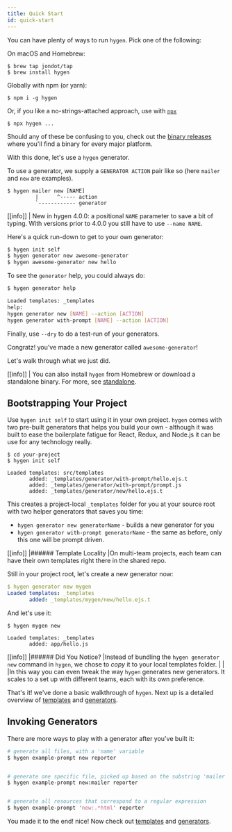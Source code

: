 ```yaml
---
title: Quick Start
id: quick-start
---
```


You can have plenty of ways to run `hygen`. Pick one of the following:

On macOS and Homebrew:

```
$ brew tap jondot/tap
$ brew install hygen
```

Globally with npm (or yarn):

```
$ npm i -g hygen
```

Or, if you like a no-strings-attached approach, use
with [`npx`](https://medium.com/@maybekatz/introducing-npx-an-npm-package-runner-55f7d4bd282b)

```
$ npx hygen ...
```

Should any of these be confusing to you, check out the [binary releases](https://github.com/jondot/hygen/releases) where you'll find a binary for every major platform.

With this done, let's use a `hygen` generator.

To use a generator, we supply a `GENERATOR ACTION` pair like so (here `mailer` and `new` are examples).

```
$ hygen mailer new [NAME]
         |      ^----- action
         `------------ generator
```

[[info]]
| New in hygen 4.0.0: a positional `NAME` parameter to save a bit of typing. With versions prior to 4.0.0 you still have to use `--name NAME`.

Here's a quick run-down to get to your own generator:

```bash
$ hygen init self
$ hygen generator new awesome-generator
$ hygen awesome-generator new hello
```

To see the `generator` help, you could always do:

```bash
$ hygen generator help

Loaded templates: _templates
help:
hygen generator new [NAME] --action [ACTION]
hygen generator with-prompt [NAME] --action [ACTION]
```

Finally, use `--dry` to do a test-run of your generators.

Congratz! you've made a new generator called `awesome-generator`!

Let's walk through what we just did.

[[info]]
| You can also install `hygen` from Homebrew or download a standalone binary. For more, see [standalone](/docs/standalone).

## Bootstrapping Your Project

Use `hygen init self` to start using it in your own project. `hygen` comes with two pre-built generators that helps you build your own - although it was built to ease the boilerplate fatigue for React, Redux, and Node.js it can be use for any technology really.

```yaml{2}
$ cd your-project
$ hygen init self

Loaded templates: src/templates
       added: _templates/generator/with-prompt/hello.ejs.t
       added: _templates/generator/with-prompt/prompt.js
       added: _templates/generator/new/hello.ejs.t
```

This creates a project-local `_templates` folder for you at your source root with two helper generators that saves you time:

* `hygen generator new generatorName` - builds a new generator for you
* `hygen generator with-prompt generatorName` - the same as before, only this one will be prompt driven.

[[info]]
|###### Template Locality
|On multi-team projects, each team can have their own templates right there in the shared repo.

Still in your project root, let's create a new generator now:

```yaml
$ hygen generator new mygen
Loaded templates: _templates
       added: _templates/mygen/new/hello.ejs.t
```

And let's use it:

```yaml{4}
$ hygen mygen new

Loaded templates: _templates
       added: app/hello.js
```

[[info]]
|###### Did You Notice?
|Instead of bundling the `hygen generator new` command in `hygen`, we chose to _copy_ it to your local templates folder.
|
|
|In this way you can even tweak the way `hygen` generates new generators. It scales to a set up with different teams, each with its own preference.

That's it! we've done a basic walkthrough of `hygen`. Next up is a detailed overview of [templates](/docs/templates) and [generators](/docs/generators).

## Invoking Generators

There are more ways to play with a generator after you've built it:

```perl
# generate all files, with a 'name' variable
$ hygen example-prompt new reporter


# generate one specific file, picked up based on the substring 'mailer'
$ hygen example-prompt new:mailer reporter


# generate all resources that correspond to a regular expression
$ hygen example-prompt 'new:.*html' reporter
```

You made it to the end! nice! Now check out [templates](/docs/templates) and [generators](/docs/generators).
